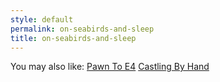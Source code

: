 ```yaml
---
style: default
permalink: on-seabirds-and-sleep
title: on-seabirds-and-sleep
---
```

You may also like:
[Pawn To E4](http://scp-wiki.net/pawn-to-e4)
[Castling By Hand](http://scp-wiki.net/castling-by-hand)